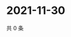 # 2021-11-30

共 0 条

<!-- BEGIN WEIBO -->
<!-- 最后更新时间 Tue Nov 30 2021 08:49:28 GMT+0800 (China Standard Time) -->

<!-- END WEIBO -->
